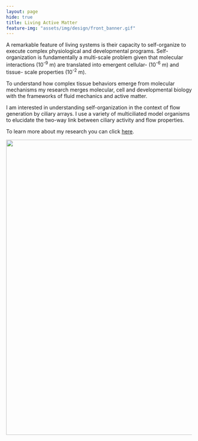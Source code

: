 ```yaml
---
layout: page
hide: true
title: Living Active Matter
feature-img: "assets/img/design/front_banner.gif"
---
```


A remarkable feature of living systems is their capacity to self-organize to execute complex physiological and developmental programs. 
Self-organization is fundamentally a multi-scale problem given that molecular interactions (10<sup>-9</sup> m) are translated into emergent cellular- (10<sup>-6</sup> m) and tissue- scale properties (10<sup>-2</sup> m). 

To understand how complex tissue behaviors emerge from molecular mechanisms my research merges molecular, cell and developmental biology with the frameworks of fluid mechanics and active matter. 

I am interested in understanding self-organization in the context of flow generation by ciliary arrays. I use a variety of multiciliated model organisms to elucidate the two-way link between ciliary activity and flow properties. 

To learn more about my research you can click [here](/research/).


<p align="center">
  <img width="800" src="../assets/img/design/front_animated.gif">
</p>